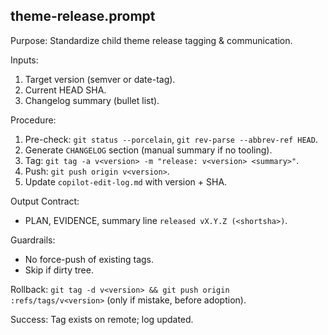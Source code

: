 ## theme-release.prompt

Purpose: Standardize child theme release tagging & communication.

Inputs:
1. Target version (semver or date-tag).
2. Current HEAD SHA.
3. Changelog summary (bullet list).

Procedure:
1. Pre-check: `git status --porcelain`, `git rev-parse --abbrev-ref HEAD`.
2. Generate `CHANGELOG` section (manual summary if no tooling).
3. Tag: `git tag -a v<version> -m "release: v<version> <summary>"`.
4. Push: `git push origin v<version>`.
5. Update `copilot-edit-log.md` with version + SHA.

Output Contract:
- PLAN, EVIDENCE, summary line `released vX.Y.Z (<shortsha>)`.

Guardrails:
- No force-push of existing tags.
- Skip if dirty tree.

Rollback:
`git tag -d v<version> && git push origin :refs/tags/v<version>` (only if mistake, before adoption).

Success: Tag exists on remote; log updated.


